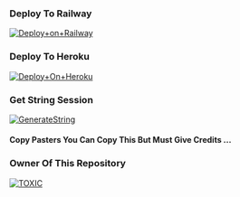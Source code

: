  




### Deploy To Railway

[![Deploy+on+Railway](https://railway.app/button.svg)](https://railway.app/new/template?template=https://github.com/chomulucky/lol&envs=API_ID,API_HASH,BOT_TOKEN,STRING_SESSION)


### Deploy To Heroku

[![Deploy+On+Heroku](https://www.herokucdn.com/deploy/button.svg)](https://heroku.com/deploy?template=https://github.com/chomulucky/lol)



### Get String Session

[![GenerateString](https://img.shields.io/badge/repl.it-generateString-yellowgreen)](https://replit.com/@AdityaHalder/StringSession)



#### Copy Pasters You Can Copy This But Must Give Credits ...
### Owner Of This Repository
[![TOXIC](https://telegra.ph//file/df6dd71fe22b4c51f8594.jpg)](https://t.me/wtf_toxicop)
